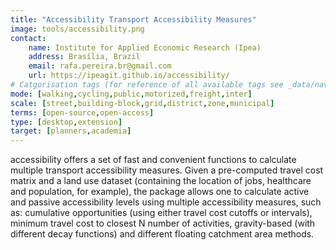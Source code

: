 ```yaml
---
title: "Accessibility Transport Accessibility Measures"
image: tools/accessibility.png
contact:
    name: Institute for Applied Economic Research (Ipea)
    address: Brasília, Brazil
    email: rafa.pereira.br@gmail.com
    url: https://ipeagit.github.io/accessibility/
# Catgorisation tags (for reference of all available tags see _data/navigation_tools.yml file):
mode: [walking,cycling,public,motorized,freight,inter]
scale: [street,building-block,grid,district,zone,municipal]
terms: [open-source,open-access]
type: [desktop,extension]
target: [planners,academia]
---
```


accessibility offers a set of fast and convenient functions to calculate multiple transport accessibility measures. Given a pre-computed travel cost matrix and a land use dataset (containing the location of jobs, healthcare and population, for example), the package allows one to calculate active and passive accessibility levels using multiple accessibility measures, such as: cumulative opportunities (using either travel cost cutoffs or intervals), minimum travel cost to closest N number of activities, gravity-based (with different decay functions) and different floating catchment area methods.